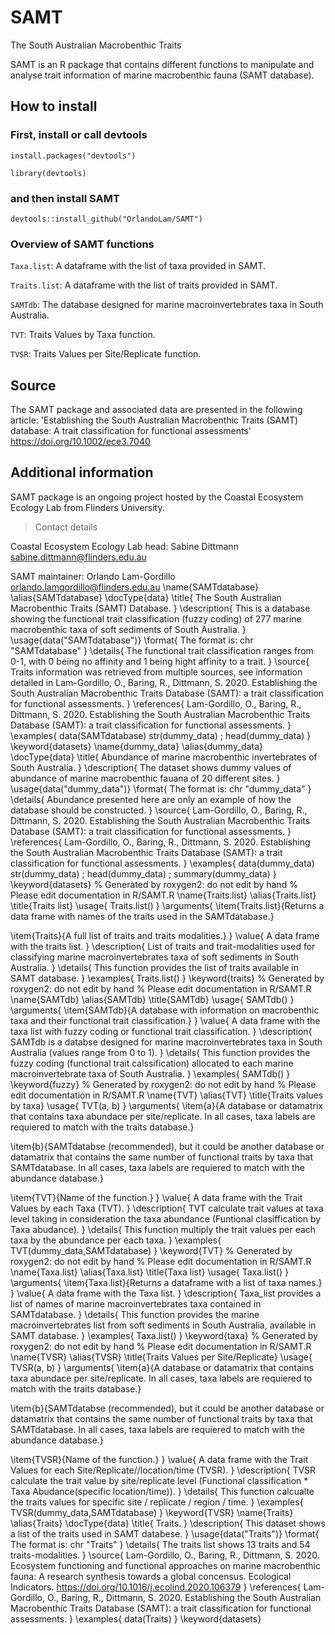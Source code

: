 # SAMT
The South Australian Macrobenthic Traits 

SAMT is an R package that contains different functions to manipulate and analyse trait information of marine macrobenthic fauna (SAMT database).

## How to install

### First, install or call devtools

`install.packages("devtools")`

`library(devtools)`

### and then install SAMT

`devtools::install_github("OrlandoLam/SAMT")`

### Overview of SAMT functions

`Taxa.list`: A dataframe with the list of taxa provided in SAMT.

`Traits.list`: A dataframe with the list of traits provided in SAMT.

`SAMTdb`: The database designed for marine macroinvertebrates taxa in South Australia.

`TVT`: Traits Values by Taxa function.

`TVSR`: Traits Values per Site/Replicate function.

## Source

The SAMT package and associated data are presented in the following article: 'Establishing the South Australian Macrobenthic Traits (SAMT) database: A trait classification for functional assessments' https://doi.org/10.1002/ece3.7040

## Additional information

SAMT package is an ongoing project hosted by the Coastal Ecosystem Ecology Lab from Flinders University.

>Contact details

Coastal Ecosystem Ecology Lab head: Sabine Dittmann <sabine.dittmann@flinders.edu.au>

SAMT maintainer: Orlando Lam-Gordillo <orlando.lamgordillo@flinders.edu.au>
\name{SAMTdatabase}
\alias{SAMTdatabase}
\docType{data}
\title{
The South Australian Macrobenthic Traits (SAMT) Database.
}
\description{
This is a database showing the functional trait classification (fuzzy coding) of 277 marine macrobenthic taxa of soft sediments of South Australia.
}
\usage{data("SAMTdatabase")}
\format{
  The format is:
 chr "SAMTdatabase"
}
\details{
The functional trait classification ranges from 0-1, with 0 being no affinity and 1 being hight affinity to a trait.
}
\source{
Traits information was retrieved from multiple sources, see information detailed in Lam-Gordillo, O., Baring, R., Dittmann, S. 2020. Establishing the South Australian Macrobenthic Traits Database (SAMT): a trait classification for functional assessments.
}
\references{
Lam-Gordillo, O., Baring, R., Dittmann, S. 2020. Establishing the South Australian Macrobenthic Traits Database (SAMT): a trait classification for functional assessments.
}
\examples{
data(SAMTdatabase)
str(dummy_data) ; head(dummy_data)
}
\keyword{datasets}
\name{dummy_data}
\alias{dummy_data}
\docType{data}
\title{
Abundance of marine macrobenthic invertebrates of South Australia.
}
\description{
The dataset shows dummy values of abundance of marine macrobenthic fauana of 20 different sites.
}
\usage{data("dummy_data")}
\format{
  The format is:
 chr "dummy_data"
}
\details{
Abundance presented here are only an example of how the database should be constructed.
}
\source{
Lam-Gordillo, O., Baring, R., Dittmann, S. 2020. Establishing the South Australian Macrobenthic Traits Database (SAMT): a trait classification for functional assessments.
}
\references{
Lam-Gordillo, O., Baring, R., Dittmann, S. 2020. Establishing the South Australian Macrobenthic Traits Database (SAMT): a trait classification for functional assessments.
}
\examples{
data(dummy_data)
str(dummy_data) ; head(dummy_data) ; summary(dummy_data)
}
\keyword{datasets}
% Generated by roxygen2: do not edit by hand
% Please edit documentation in R/SAMT.R
\name{Traits.list}
\alias{Traits.list}
\title{Traits list}
\usage{
Traits.list()
}
\arguments{
\item{Traits.list}{Returns a data frame with names of the traits used in the SAMTdatabase.}

\item{Traits}{A full list of traits and traits modalities.}
}
\value{
A data frame with the traits list.
}
\description{
List of traits and trait-modalities used for classifying marine macroinvertebrates taxa of soft sediments in South Australia.
}
\details{
This function provides the list of traits available in SAMT database.
}
\examples{
Traits.list()
}
\keyword{traits}
% Generated by roxygen2: do not edit by hand
% Please edit documentation in R/SAMT.R
\name{SAMTdb}
\alias{SAMTdb}
\title{SAMTdb}
\usage{
SAMTdb()
}
\arguments{
\item{SAMTdb}{A database with information on macrobenthic taxa and their functional trait classification.}
}
\value{
A data frame with the taxa list with fuzzy coding or functional trait classification.
}
\description{
SAMTdb is a databse designed for marine macroinvertebrates taxa in South Australia (values range from 0 to 1).
}
\details{
This function provides the fuzzy coding (functional trait calssification) allocated to each marine macroinvertebrate taxa of South Australia.
}
\examples{
SAMTdb()
}
\keyword{fuzzy}
% Generated by roxygen2: do not edit by hand
% Please edit documentation in R/SAMT.R
\name{TVT}
\alias{TVT}
\title{Traits values by taxa}
\usage{
TVT(a, b)
}
\arguments{
\item{a}{A database or datamatrix that contains taxa abundace per site/replicate. In all cases, taxa labels are requiered to match with the traits database.}

\item{b}{SAMTdatabse (recommended), but it could be another database or datamatrix that contains the same number of functional traits by taxa that SAMTdatabase. In all cases, taxa labels are requiered to match with the abundance database.}

\item{TVT}{Name of the function.}
}
\value{
A data frame with the Trait Values by each Taxa (TVT).
}
\description{
TVT calculate trait values at taxa level taking in consideration the taxa abundance (Funtional clasiffication by Taxa abudance).
}
\details{
This function multiply the trait values per each taxa by the abundance per each taxa.
}
\examples{
TVT(dummy_data,SAMTdatabase)
}
\keyword{TVT}
% Generated by roxygen2: do not edit by hand
% Please edit documentation in R/SAMT.R
\name{Taxa.list}
\alias{Taxa.list}
\title{Taxa list}
\usage{
Taxa.list()
}
\arguments{
\item{Taxa.list}{Returns a dataframe with a list of taxa names.}
}
\value{
A data frame with the Taxa list.
}
\description{
Taxa_list provides a list of names of marine macroinvertebrates taxa contained in SAMTdatabase.
}
\details{
This function provides the marine macroinvertebrates list from soft sediments in South Australia, available in SAMT database.
}
\examples{
Taxa.list()
}
\keyword{taxa}
% Generated by roxygen2: do not edit by hand
% Please edit documentation in R/SAMT.R
\name{TVSR}
\alias{TVSR}
\title{Traits Values per Site/Replicate}
\usage{
TVSR(a, b)
}
\arguments{
\item{a}{A database or datamatrix that contains taxa abundace per site/replicate. In all cases, taxa labels are requiered to match with the traits database.}

\item{b}{SAMTdatabse (recommended), but it could be another database or datamatrix that contains the same number of functional traits by taxa that SAMTdatabase. In all cases, taxa labels are requiered to match with the abundance database.}

\item{TVSR}{Name of the function.}
}
\value{
A data frame with the Trait Values for each Site/Replicate//location/time (TVSR).
}
\description{
TVSR calculate the trait value by site/replicate level (Functional classification * Taxa Abudance(specific location/time)).
}
\details{
This function calcualte the traits values for specific site / replicate / region / time.
}
\examples{
TVSR(dummy_data,SAMTdatabase)
}
\keyword{TVSR}
\name{Traits}
\alias{Traits}
\docType{data}
\title{
Traits.
}
\description{
This dataset shows a list of the traits used in SAMT databese.
}
\usage{data("Traits")}
\format{
  The format is:
 chr "Traits"
}
\details{
The traits list shows 13 traits and 54 traits-modalities.
}
\source{
Lam-Gordillo, O., Baring, R., Dittmann, S. 2020. Ecosystem functioning and functional approaches on marine macrobenthic fauna: A research synthesis towards a global concensus. Ecological Indicators. https://doi.org/10.1016/j.ecolind.2020.106379
}
\references{
Lam-Gordillo, O., Baring, R., Dittmann, S. 2020. Establishing the South Australian Macrobenthic Traits Database (SAMT): a trait classification for functional assessments.
}
\examples{
data(Traits)
}
\keyword{datasets}
